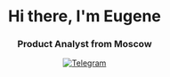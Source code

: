 
<div id="header" align="center">
	<h1>Hi there, I'm Eugene</h1>
	<h3>Product Analyst from Moscow</h3>
</div>
<div id="social" align="center">
<a href="https://t.me/Eugene_eight" aligh="center">
	<img src="https://img.shields.io/badge/telegram-blue?style=for-the-badge&logo=telegram&logoColor=white" alt="Telegram"/>
</a>
</div>
